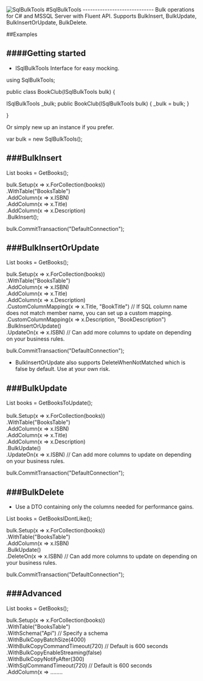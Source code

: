 <img src="http://gregnz.com/images/SqlBulkTools/icon-large.png" alt="SqlBulkTools"> 
#SqlBulkTools
-----------------------------
Bulk operations for C# and MSSQL Server with Fluent API. Supports BulkInsert, BulkUpdate, BulkInsertOrUpdate, BulkDelete.

##Examples

####Getting started
-----------------------------
- ISqlBulkTools Interface for easy mocking. 

using SqlBulkTools;

public class BookClub(ISqlBulkTools bulk) {

ISqlBulkTools _bulk;
public BookClub(ISqlBulkTools bulk) {
  _bulk = bulk;
}

}

Or simply new up an instance if you prefer.

var bulk = new SqlBulkTools();

###BulkInsert
---------------
List<Books> books = GetBooks();

bulk.Setup(x => x.ForCollection(books))<br />
.WithTable("BooksTable")<br />
.AddColumn(x => x.ISBN)<br />
.AddColumn(x => x.Title)<br />
.AddColumn(x => x.Description)<br />
.BulkInsert();<br />

bulk.CommitTransaction("DefaultConnection");<br />

###BulkInsertOrUpdate
---------------
List<Books> books = GetBooks();

bulk.Setup(x => x.ForCollection(books))<br/>
.WithTable("BooksTable")<br/>
.AddColumn(x => x.ISBN)<br/>
.AddColumn(x => x.Title)<br/>
.AddColumn(x => x.Description)<br/>
.CustomColumnMapping(x => x.Title, "BookTitle") // If SQL column name does not match member name, you can set up a custom mapping. <br/>
.CustomColumnMapping(x => x.Description, "BookDescription")<br/>
.BulkInsertOrUpdate()<br/>
.UpdateOn(x => x.ISBN) // Can add more columns to update on depending on your business rules.<br/>

bulk.CommitTransaction("DefaultConnection");<br/>

- BulkInsertOrUpdate also supports DeleteWhenNotMatched which is false by default. Use at your own risk. 

###BulkUpdate
---------------
List<Books> books = GetBooksToUpdate();<br/>
<br/>
bulk.Setup(x => x.ForCollection(books))<br/>
.WithTable("BooksTable")<br/>
.AddColumn(x => x.ISBN)<br/>
.AddColumn(x => x.Title)<br/>
.AddColumn(x => x.Description)<br/>
.BulkUpdate()<br/>
.UpdateOn(x => x.ISBN) // Can add more columns to update on depending on your business rules.<br/>

bulk.CommitTransaction("DefaultConnection");

###BulkDelete
---------------
- Use a DTO containing only the columns needed for performance gains.

List<BookDto> books = GetBooksIDontLike();<br/>

bulk.Setup(x => x.ForCollection(books))<br/>
.WithTable("BooksTable")<br/>
.AddColumn(x => x.ISBN)<br/>
.BulkUpdate()<br/>
.DeleteOn(x => x.ISBN) // Can add more columns to update on depending on your business rules.<br/>

bulk.CommitTransaction("DefaultConnection");<br/>

###Advanced
---------------
List<Books> books = GetBooks();<br/>

bulk.Setup(x => x.ForCollection(books))<br/>
.WithTable("BooksTable")<br/>
.WithSchema("Api") // Specify a schema <br/>
.WithBulkCopyBatchSize(4000)<br/>
.WithBulkCopyCommandTimeout(720) // Default is 600 seconds<br/>
.WithBulkCopyEnableStreaming(false)<br/>
.WithBulkCopyNotifyAfter(300)<br/>
.WithSqlCommandTimeout(720) // Default is 600 seconds<br/>
.AddColumn(x =>  ........<br/>
